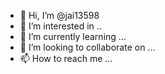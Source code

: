 - 👋 Hi, I’m @jai13598
- 👀 I’m interested in .. 
- 🌱 I’m currently learning ...
- 💞️ I’m looking to collaborate on ...
- 📫 How to reach me ...

<!---
jai13598/jai13598 is a ✨ special ✨ repository because its `README.md` (this file) appears on your GitHub profile.
You can click the Preview link to take a look at your changes.
--->
